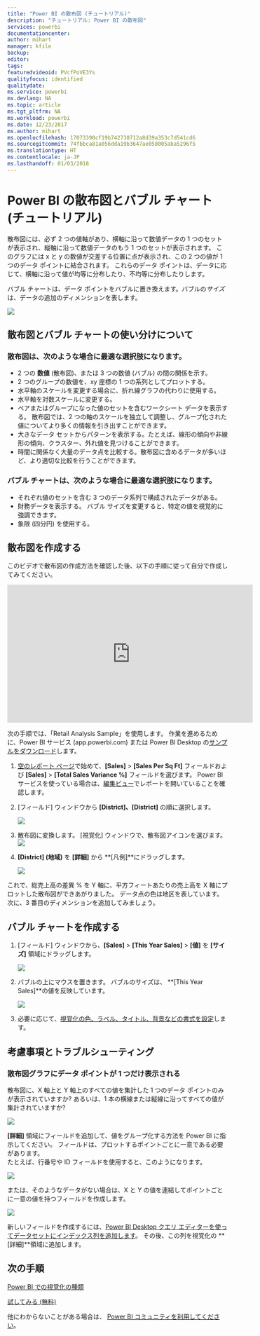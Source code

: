 ```yaml
---
title: "Power BI の散布図 (チュートリアル)"
description: "チュートリアル: Power BI の散布図"
services: powerbi
documentationcenter: 
author: mihart
manager: kfile
backup: 
editor: 
tags: 
featuredvideoid: PVcfPoVE3Ys
qualityfocus: identified
qualitydate: 
ms.service: powerbi
ms.devlang: NA
ms.topic: article
ms.tgt_pltfrm: NA
ms.workload: powerbi
ms.date: 12/23/2017
ms.author: mihart
ms.openlocfilehash: 17073390cf19b742730712a8d39a353c7d541cd6
ms.sourcegitcommit: 74fbbca81a056dda19b3647ae058005aba5296f5
ms.translationtype: HT
ms.contentlocale: ja-JP
ms.lasthandoff: 01/03/2018
---
```

# <a name="scatter-charts-and-bubble-charts-in-power-bi-tutorial"></a>Power BI の散布図とバブル チャート (チュートリアル)
散布図には、必ず 2 つの値軸があり、横軸に沿って数値データの 1 つのセットが表示され、縦軸に沿って数値データのもう 1 つのセットが表示されます。 このグラフには x と y の数値が交差する位置に点が表示され、この 2 つの値が 1 つのデータ ポイントに結合されます。 これらのデータ ポイントは、データに応じて、横軸に沿って値が均等に分布したり、不均等に分布したりします。

バブル チャートは、データ ポイントをバブルに置き換えます。バブルの*サイズ*は、データの追加のディメンションを表します。

![](media/power-bi-visualization-scatter/power-bi-bubble-chart.png)

## <a name="when-to-use-a-scatter-chart-or-bubble-chart"></a>散布図とバブル チャートの使い分けについて
### <a name="scatter-charts-are-a-great-choice"></a>散布図は、次のような場合に最適な選択肢になります。
* 2 つの **数値** (散布図)、または 3 つの数値 (バブル) の間の関係を示す。
* 2 つのグループの数値を、xy 座標の 1 つの系列としてプロットする。
* 水平軸のスケールを変更する場合に、折れ線グラフの代わりに使用する。    
* 水平軸を対数スケールに変更する。
* ペアまたはグループになった値のセットを含むワークシート データを表示する。 散布図では、2 つの軸のスケールを独立して調整し、グループ化された値についてより多くの情報を引き出すことができます。
* 大きなデータ セットからパターンを表示する。たとえば、線形の傾向や非線形の傾向、クラスター、外れ値を見つけることができます。
* 時間に関係なく大量のデータ点を比較する。散布図に含めるデータが多いほど、より適切な比較を行うことができます。

### <a name="bubble-charts-are-a-great-choice"></a>バブル チャートは、次のような場合に最適な選択肢になります。
* それぞれ値のセットを含む 3 つのデータ系列で構成されたデータがある。
* 財務データを表示する。  バブル サイズを変更すると、特定の値を視覚的に強調できます。
* 象限 (四分円) を使用する。

## <a name="create-a-scatter-chart"></a>散布図を作成する
このビデオで散布図の作成方法を確認した後、以下の手順に従って自分で作成してみてください。

<iframe width="560" height="315" src="https://www.youtube.com/embed/PVcfPoVE3Ys?list=PL1N57mwBHtN0JFoKSR0n-tBkUJHeMP2cP" frameborder="0" allowfullscreen></iframe>


次の手順では、「Retail Analysis Sample」を使用します。 作業を進めるために、Power BI サービス (app.powerbi.com) または Power BI Desktop の[サンプルをダウンロード](sample-datasets.md)します。   

1. [空のレポート ページ](power-bi-report-add-page.md)で始めて、**[Sales]** \> **[Sales Per Sq Ft]** フィールドおよび **[Sales]** > **[Total Sales Variance %]** フィールドを選びます。 Power BI サービスを使っている場合は、[編集ビュー](service-interact-with-a-report-in-editing-view.md)でレポートを開いていることを確認します。
 
2. [フィールド] ウィンドウから **[District]、[District]** の順に選択します。
   
    ![](media/power-bi-visualization-scatter/power-bi-bar-chart.png)
4. 散布図に変換します。 [視覚化] ウィンドウで、散布図アイコンを選びます。
   ![](media/power-bi-visualization-scatter/pbi_scatter_chart_icon.png)
5. **[District] \(地域)** を **[詳細]** から **[凡例]**にドラッグします。
   
    ![](media/power-bi-visualization-scatter/power-bi-scatter.png)

これで、総売上高の差異 % を Y 軸に、平方フィートあたりの売上高を X 軸にプロットした散布図ができあがりました。  データ点の色は地区を表しています。  次に、3 番目のディメンションを追加してみましょう。

## <a name="create-a-bubble-chart"></a>バブル チャートを作成する
1. [フィールド] ウィンドウから、**[Sales]** > **[This Year Sales]** > **[値]** を **[サイズ]** 領域にドラッグします。 
   
   ![](media/power-bi-visualization-scatter/power-bi-bubble.png)
2. バブルの上にマウスを置きます。  バブルのサイズは、 **[This Year Sales]**の値を反映しています。
   
    ![](media/power-bi-visualization-scatter/pbi_scatter_chart_hover.png)
3. 必要に応じて、[視覚化の色、ラベル、タイトル、背景などの書式を設定](service-getting-started-with-color-formatting-and-axis-properties.md)します。

## <a name="considerations-and-troubleshooting"></a>考慮事項とトラブルシューティング
### <a name="your-scatter-chart-has-only-one-data-point"></a>**散布図グラフにデータ ポイントが 1 つだけ表示される**
散布図に、X 軸上と Y 軸上のすべての値を集計した 1 つのデータ ポイントのみが表示されていますか?  あるいは、1 本の横線または縦線に沿ってすべての値が集計されていますか?

![](media/power-bi-visualization-scatter/pbi_scatter_tshoot1.png)

**[詳細]** 領域にフィールドを追加して、値をグループ化する方法を Power BI に指示してください。 フィールドは、プロットするポイントごとに一意である必要があります。  
たとえば、行番号や ID フィールドを使用すると、このようになります。

![](media/power-bi-visualization-scatter/pbi_scatter_tshoot.png)

または、そのようなデータがない場合は、X と Y の値を連結してポイントごとに一意の値を持つフィールドを作成します。

![](media/power-bi-visualization-scatter/pbi_scatter_tshoot2.png)

新しいフィールドを作成するには、[Power BI Desktop クエリ エディターを使ってデータセットにインデックス列を追加します](desktop-add-custom-column.md)。  その後、この列を視覚化の **[詳細]**領域に追加します。

## <a name="next-steps"></a>次の手順
 [Power BI での視覚化の種類](power-bi-visualization-types-for-reports-and-q-and-a.md)

[試してみる (無料)](https://powerbi.com/)  

他にわからないことがある場合は、 [Power BI コミュニティを利用してください](http://community.powerbi.com/)。

